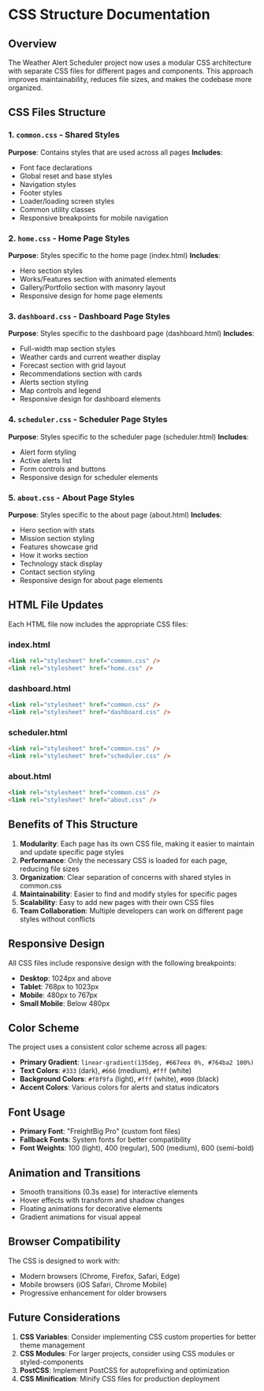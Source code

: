 # CSS Structure Documentation

## Overview
The Weather Alert Scheduler project now uses a modular CSS architecture with separate CSS files for different pages and components. This approach improves maintainability, reduces file sizes, and makes the codebase more organized.

## CSS Files Structure

### 1. `common.css` - Shared Styles
**Purpose**: Contains styles that are used across all pages
**Includes**:
- Font face declarations
- Global reset and base styles
- Navigation styles
- Footer styles
- Loader/loading screen styles
- Common utility classes
- Responsive breakpoints for mobile navigation

### 2. `home.css` - Home Page Styles
**Purpose**: Styles specific to the home page (index.html)
**Includes**:
- Hero section styles
- Works/Features section with animated elements
- Gallery/Portfolio section with masonry layout
- Responsive design for home page elements

### 3. `dashboard.css` - Dashboard Page Styles
**Purpose**: Styles specific to the dashboard page (dashboard.html)
**Includes**:
- Full-width map section styles
- Weather cards and current weather display
- Forecast section with grid layout
- Recommendations section with cards
- Alerts section styling
- Map controls and legend
- Responsive design for dashboard elements

### 4. `scheduler.css` - Scheduler Page Styles
**Purpose**: Styles specific to the scheduler page (scheduler.html)
**Includes**:
- Alert form styling
- Active alerts list
- Form controls and buttons
- Responsive design for scheduler elements

### 5. `about.css` - About Page Styles
**Purpose**: Styles specific to the about page (about.html)
**Includes**:
- Hero section with stats
- Mission section styling
- Features showcase grid
- How it works section
- Technology stack display
- Contact section styling
- Responsive design for about page elements

## HTML File Updates

Each HTML file now includes the appropriate CSS files:

### index.html
```html
<link rel="stylesheet" href="common.css" />
<link rel="stylesheet" href="home.css" />
```

### dashboard.html
```html
<link rel="stylesheet" href="common.css" />
<link rel="stylesheet" href="dashboard.css" />
```

### scheduler.html
```html
<link rel="stylesheet" href="common.css" />
<link rel="stylesheet" href="scheduler.css" />
```

### about.html
```html
<link rel="stylesheet" href="common.css" />
<link rel="stylesheet" href="about.css" />
```

## Benefits of This Structure

1. **Modularity**: Each page has its own CSS file, making it easier to maintain and update specific page styles
2. **Performance**: Only the necessary CSS is loaded for each page, reducing file sizes
3. **Organization**: Clear separation of concerns with shared styles in common.css
4. **Maintainability**: Easier to find and modify styles for specific pages
5. **Scalability**: Easy to add new pages with their own CSS files
6. **Team Collaboration**: Multiple developers can work on different page styles without conflicts

## Responsive Design

All CSS files include responsive design with the following breakpoints:
- **Desktop**: 1024px and above
- **Tablet**: 768px to 1023px
- **Mobile**: 480px to 767px
- **Small Mobile**: Below 480px

## Color Scheme

The project uses a consistent color scheme across all pages:
- **Primary Gradient**: `linear-gradient(135deg, #667eea 0%, #764ba2 100%)`
- **Text Colors**: `#333` (dark), `#666` (medium), `#fff` (white)
- **Background Colors**: `#f8f9fa` (light), `#fff` (white), `#000` (black)
- **Accent Colors**: Various colors for alerts and status indicators

## Font Usage

- **Primary Font**: "FreightBig Pro" (custom font files)
- **Fallback Fonts**: System fonts for better compatibility
- **Font Weights**: 100 (light), 400 (regular), 500 (medium), 600 (semi-bold)

## Animation and Transitions

- Smooth transitions (0.3s ease) for interactive elements
- Hover effects with transform and shadow changes
- Floating animations for decorative elements
- Gradient animations for visual appeal

## Browser Compatibility

The CSS is designed to work with:
- Modern browsers (Chrome, Firefox, Safari, Edge)
- Mobile browsers (iOS Safari, Chrome Mobile)
- Progressive enhancement for older browsers

## Future Considerations

1. **CSS Variables**: Consider implementing CSS custom properties for better theme management
2. **CSS Modules**: For larger projects, consider using CSS modules or styled-components
3. **PostCSS**: Implement PostCSS for autoprefixing and optimization
4. **CSS Minification**: Minify CSS files for production deployment 